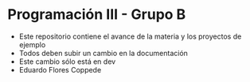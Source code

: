 # Programación III - Grupo B
- Este repositorio contiene el avance de la materia y los  proyectos de ejemplo
- Todos deben subir un cambio en la documentación
- Este cambio sólo está en dev
- Eduardo Flores Coppede
